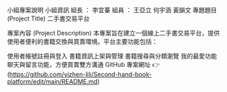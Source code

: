 小組專案說明
小組資訊
組長 ： 李宜蓁
組員 ： 王亞立 何宇涵 黃韻文 
專題題目 (Project Title)
二手書交易平台

專案內容 (Project Description)
本專案旨在建立一個線上二手書交易平台，提供使用者便利的書籍交換與買賣環境。平台主要功能包括：

使用者帳號註冊與登入
書籍資訊上架與管理
書籍搜尋與分類瀏覽
我的最愛功能
聊天與留言功能，方便買賣雙方溝通
GitHub 專案網址
👉(https://github.com/yizhen-lili/Second-hand-book-platform/edit/main/README.md)
